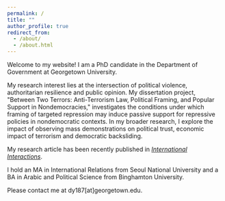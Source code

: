 ```yaml
---
permalink: /
title: ""
author_profile: true
redirect_from: 
  - /about/
  - /about.html
---
```


Welcome to my website! I am a PhD candidate in the Department of Government at Georgetown University. 

My research interest lies at the intersection of political violence, authoritarian resilience and public opinion. My dissertation project, "Between Two Terrors: Anti-Terrorism Law, Political Framing, and Popular Support in Nondemocracies," investigates the conditions under which framing of targeted repression may induce passive support for repressive policies in nondemocratic contexts. In my broader research, I explore the impact of observing mass demonstrations on political trust, economic impact of terrorism and democratic backsliding.

My research article has been recently published in [_International Interactions_](https://www.tandfonline.com/doi/full/10.1080/03050629.2024.2374364).

I hold an MA in International Relations from Seoul National University and a BA in Arabic and Political Science from Binghamton University.

Please contact me at dy187[at]georgetown.edu.
